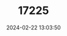 ---
title: "17225"
category: "Phyllotis definitus"
draft: false
date: 2024-02-22 13:03:50
languages:
  English: ["Definitive Leaf-eared Mouse"]
---